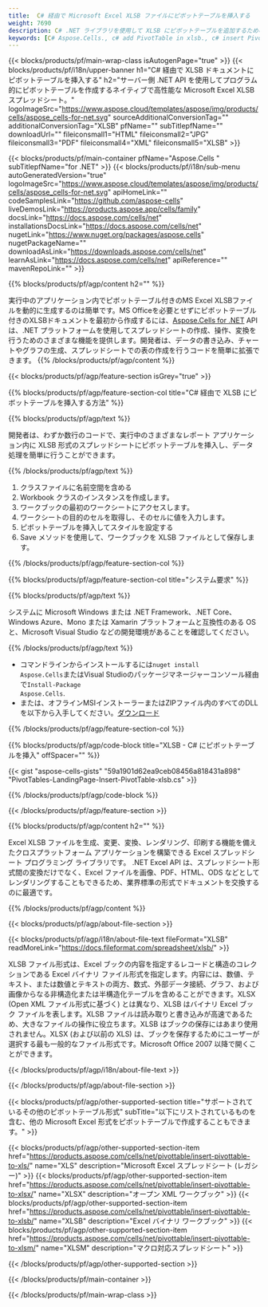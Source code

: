```yaml
---
title:  C# 経由で Microsoft Excel XLSB ファイルにピボットテーブルを挿入する
weight: 7690
description: C# .NET ライブラリを使用して XLSB にピボットテーブルを追加するためのサンプル コード。このコードを使用して、VB.NET、Asp.NET、または任意の .NET ベースのアプリケーション内の XLSB ファイルにピボットテーブルを挿入します。
keywords: [C# Aspose.Cells., c# add PivotTable in xlsb., c# insert PivotTable in xlsb., c# create PivotTable in xlsb., c# modify PivotTable in xlsb., access PivotTable in xlsb., c# add pivot table in xlsb., c# insert pivot table in xlsb., c# create pivot table in xlsb., c# modify pivot table in xlsb., access pivot table in xlsb]
---
```

{{< blocks/products/pf/main-wrap-class isAutogenPage="true" >}}
{{< blocks/products/pf/i18n/upper-banner h1="C# 経由で XLSB ドキュメントにピボットテーブルを挿入する" h2="サーバー側 .NET API を使用してプログラム的にピボットテーブルを作成するネイティブで高性能な Microsoft Excel XLSB スプレッドシート。" logoImageSrc="https://www.aspose.cloud/templates/aspose/img/products/cells/aspose_cells-for-net.svg" sourceAdditionalConversionTag="" additionalConversionTag="XLSB" pfName="" subTitlepfName="" downloadUrl="" fileiconsmall1="HTML" fileiconsmall2="JPG" fileiconsmall3="PDF" fileiconsmall4="XML" fileiconsmall5="XLSB" >}}

{{< blocks/products/pf/main-container pfName="Aspose.Cells " subTitlepfName="for .NET" >}}
{{< blocks/products/pf/i18n/sub-menu autoGeneratedVersion="true" logoImageSrc="https://www.aspose.cloud/templates/aspose/img/products/cells/aspose_cells-for-net.svg" apiHomeLink="" codeSamplesLink="https://github.com/aspose-cells" liveDemosLink="https://products.aspose.app/cells/family" docsLink="https://docs.aspose.com/cells/net" installationsDocsLink="https://docs.aspose.com/cells/net" nugetLink="https://www.nuget.org/packages/aspose.cells" nugetPackageName="" downloadAsLink="https://downloads.aspose.com/cells/net" learnAsLink="https://docs.aspose.com/cells/net" apiReference="" mavenRepoLink="" >}}

{{% blocks/products/pf/agp/content h2="" %}}

実行中のアプリケーション内でピボットテーブル付きのMS Excel XLSBファイルを動的に生成するのは簡単です。MS Officeを必要とせずにピボットテーブル付きのXLSBドキュメントを最初から作成するには、[Aspose.Cells for .NET](https://products.aspose.com/cells/net) API は、.NET プラットフォームを使用してスプレッドシートの作成、操作、変換を行うためのさまざまな機能を提供します。開発者は、データの書き込み、チャートやグラフの生成、スプレッドシートでの表の作成を行うコードを簡単に拡張できます。
{{% /blocks/products/pf/agp/content %}}

{{< blocks/products/pf/agp/feature-section isGrey="true" >}}

{{% blocks/products/pf/agp/feature-section-col title="C# 経由で XLSB にピボットテーブルを挿入する方法" %}}

{{% blocks/products/pf/agp/text %}}

開発者は、わずか数行のコードで、実行中のさまざまなレポート アプリケーション内に XLSB 形式のスプレッドシートにピボットテーブルを挿入し、データ処理を簡単に行うことができます。

{{% /blocks/products/pf/agp/text %}}

1. クラスファイルに名前空間を含める
1.  Workbook クラスのインスタンスを作成します。
1. ワークブックの最初のワークシートにアクセスします。
1. ワークシートの目的のセルを取得し、そのセルに値を入力します。
1. ピボットテーブルを挿入してスタイルを設定する
1.  Save メソッドを使用して、ワークブックを XLSB ファイルとして保存します。

{{% /blocks/products/pf/agp/feature-section-col %}}

{{% blocks/products/pf/agp/feature-section-col title="システム要求" %}}

{{% blocks/products/pf/agp/text %}}

システムに Microsoft Windows または .NET Framework、.NET Core、Windows Azure、Mono または Xamarin プラットフォームと互換性のある OS と、Microsoft Visual Studio などの開発環境があることを確認してください。

{{% /blocks/products/pf/agp/text %}}

- コマンドラインからインストールするには<code>nuget install Aspose.Cells</code>またはVisual Studioのパッケージマネージャーコンソール経由で<code>Install-Package Aspose.Cells</code>.
- または、オフラインMSIインストーラーまたはZIPファイル内のすべてのDLLを以下から入手してください。<a href="https://downloads.aspose.com/cells/net">ダウンロード</a>

{{% /blocks/products/pf/agp/feature-section-col %}}

{{% blocks/products/pf/agp/code-block title="XLSB - C# にピボットテーブルを挿入" offSpacer="" %}}

{{< gist "aspose-cells-gists" "59a1901d62ea9ceb08456a818431a898" "PivotTables-LandingPage-Insert-PivotTable-xlsb.cs" >}}

{{% /blocks/products/pf/agp/code-block %}}

{{< /blocks/products/pf/agp/feature-section >}}

<!-- aboutfile Starts -->     
{{% blocks/products/pf/agp/content h2="" %}}

Excel XLSB ファイルを生成、変更、変換、レンダリング、印刷する機能を備えたクロスプラットフォーム アプリケーションを構築できる Excel スプレッドシート プログラミング ライブラリです。 .NET Excel API は、スプレッドシート形式間の変換だけでなく、Excel ファイルを画像、PDF、HTML、ODS などとしてレンダリングすることもできるため、業界標準の形式でドキュメントを交換するのに最適です。



{{% /blocks/products/pf/agp/content %}}

{{< blocks/products/pf/agp/about-file-section >}}

{{< blocks/products/pf/agp/i18n/about-file-text fileFormat="XLSB" readMoreLink="https://docs.fileformat.com/spreadsheet/xlsb/" >}}

XLSB ファイル形式は、Excel ブックの内容を指定するレコードと構造のコレクションである Excel バイナリ ファイル形式を指定します。内容には、数値、テキスト、または数値とテキストの両方、数式、外部データ接続、グラフ、および画像からなる非構造化または半構造化テーブルを含めることができます。XLSX (Open XML ファイル形式に基づく) とは異なり、XLSB はバイナリ Excel ブック ファイルを表します。XLSB ファイルは読み取りと書き込みが高速であるため、大きなファイルの操作に役立ちます。XLSB はブックの保存にはあまり使用されません。XLSX (および以前の XLS) は、ブックを保存するためにユーザーが選択する最も一般的なファイル形式です。Microsoft Office 2007 以降で開くことができます。

{{< /blocks/products/pf/agp/i18n/about-file-text >}}

{{< /blocks/products/pf/agp/about-file-section >}}
<!-- aboutfile Ends -->

{{< blocks/products/pf/agp/other-supported-section title="サポートされているその他のピボットテーブル形式" subTitle="以下にリストされているものを含む、他の Microsoft Excel 形式をピボットテーブルで作成することもできます。" >}}

{{< blocks/products/pf/agp/other-supported-section-item href="https://products.aspose.com/cells/net/pivottable/insert-pivottable-to-xls/" name="XLS" description="Microsoft Excel スプレッドシート (レガシー)" >}} 
{{< blocks/products/pf/agp/other-supported-section-item href="https://products.aspose.com/cells/net/pivottable/insert-pivottable-to-xlsx/" name="XLSX" description="オープン XML ワークブック" >}}
{{< blocks/products/pf/agp/other-supported-section-item href="https://products.aspose.com/cells/net/pivottable/insert-pivottable-to-xlsb/" name="XLSB" description="Excel バイナリ ワークブック" >}}
{{< blocks/products/pf/agp/other-supported-section-item href="https://products.aspose.com/cells/net/pivottable/insert-pivottable-to-xlsm/" name="XLSM" description="マクロ対応スプレッドシート" >}} 

{{< /blocks/products/pf/agp/other-supported-section >}}

{{< /blocks/products/pf/main-container >}}
    
{{< /blocks/products/pf/main-wrap-class >}}
